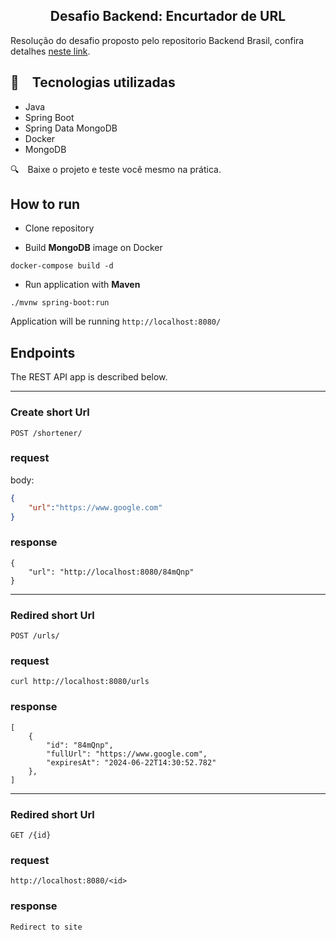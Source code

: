 <h2 align="center">
  Desafio Backend: Encurtador de URL
</h2>

Resolução do desafio proposto pelo repositorio Backend Brasil, confira detalhes [neste link](https://github.com/backend-br/desafios/blob/master/url-shortener/PROBLEM.md).

## :rocket: Tecnologias utilizadas

* Java
* Spring Boot
* Spring Data MongoDB
* Docker
* MongoDB

:mag: Baixe o projeto e teste você mesmo na prática.

## How to run

- Clone repository

- Build **MongoDB** image on Docker

```
docker-compose build -d
```

- Run application with **Maven**

```
./mvnw spring-boot:run
```

Application will be running  `http://localhost:8080/`


## Endpoints 

The REST API app is described below.


---
### Create short Url 
`POST /shortener/`

### request
body: 
```json
{
	"url":"https://www.google.com"
}
```

### response
```
{
	"url": "http://localhost:8080/84mQnp"
}
```
---

### Redired short Url 
`POST /urls/`

### request
```
curl http://localhost:8080/urls
```
### response
```
[
	{
		"id": "84mQnp",
		"fullUrl": "https://www.google.com",
		"expiresAt": "2024-06-22T14:30:52.782"
	},
]
```

---
### Redired short Url 

`GET /{id}`

### request
```
http://localhost:8080/<id>
```

### response
`Redirect to site`



